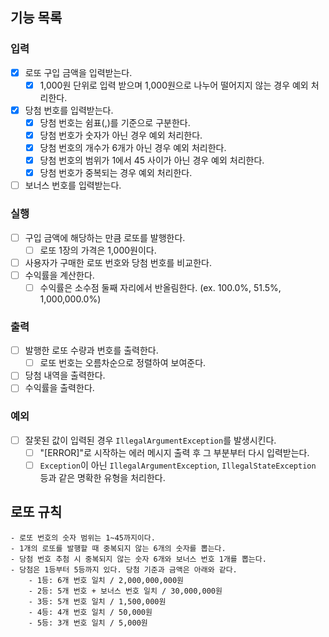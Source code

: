 ## 기능 목록
### 입력
- [x] 로또 구입 금액을 입력받는다.
  - [x] 1,000원 단위로 입력 받으며 1,000원으로 나누어 떨어지지 않는 경우 예외 처리한다.
- [x] 당첨 번호를 입력받는다.
  - [x] 당첨 번호는 쉼표(,)를 기준으로 구분한다.
  - [x] 당첨 번호가 숫자가 아닌 경우 예외 처리한다.
  - [x] 당첨 번호의 개수가 6개가 아닌 경우 예외 처리한다.
  - [x] 당첨 번호의 범위가 1에서 45 사이가 아닌 경우 예외 처리한다.
  - [x] 당첨 번호가 중복되는 경우 예외 처리한다.
- [ ] 보너스 번호를 입력받는다.
### 실행
- [ ] 구입 금액에 해당하는 만큼 로또를 발행한다.
  - [ ] 로또 1장의 가격은 1,000원이다.
- [ ] 사용자가 구매한 로또 번호와 당첨 번호를 비교한다.
- [ ] 수익률을 계산한다.
  - [ ] 수익률은 소수점 둘째 자리에서 반올림한다. (ex. 100.0%, 51.5%, 1,000,000.0%)
### 출력
- [ ] 발행한 로또 수량과 번호를 출력한다.
  - [ ] 로또 번호는 오름차순으로 정렬하여 보여준다.
- [ ] 당첨 내역을 출력한다.
- [ ] 수익률을 출력한다.
### 예외
- [ ] 잘못된 값이 입력된 경우 `IllegalArgumentException`를 발생시킨다.
  - [ ] "[ERROR]"로 시작하는 에러 메시지 출력 후 그 부분부터 다시 입력받는다.
  - [ ] `Exception`이 아닌 `IllegalArgumentException`, `IllegalStateException` 등과 같은 명확한 유형을 처리한다.
## 로또 규칙
```
- 로또 번호의 숫자 범위는 1~45까지이다.
- 1개의 로또를 발행할 때 중복되지 않는 6개의 숫자를 뽑는다.
- 당첨 번호 추첨 시 중복되지 않는 숫자 6개와 보너스 번호 1개를 뽑는다.
- 당첨은 1등부터 5등까지 있다. 당첨 기준과 금액은 아래와 같다.
    - 1등: 6개 번호 일치 / 2,000,000,000원
    - 2등: 5개 번호 + 보너스 번호 일치 / 30,000,000원
    - 3등: 5개 번호 일치 / 1,500,000원
    - 4등: 4개 번호 일치 / 50,000원
    - 5등: 3개 번호 일치 / 5,000원
```